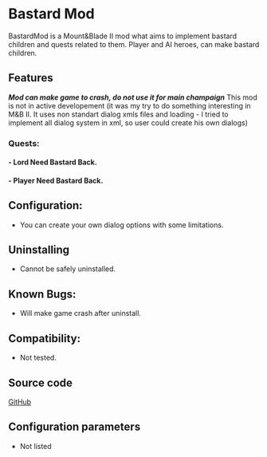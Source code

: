 # Bastard Mod
 BastardMod is a Mount&Blade II mod what aims to implement bastard children and quests related to them. 
 Player and AI heroes, can make bastard children.   
## Features
***Mod can make game to crash, do not use it for main champaign*** 
This mod is not in active developement (it was my try to do something interesting in M&B II.
It uses non standart dialog xmls files and loading - I tried to implement all dialog system in xml, so user could create his own dialogs)
### Quests: 
#### - Lord Need Bastard Back.
#### - Player Need Bastard Back.
## Configuration:
- You can create your own dialog options with some limitations.
## Uninstalling
- Cannot be safely uninstalled.
## Known Bugs:
- Will make game crash after uninstall.
## Compatibility:
- Not tested.

## Source code
[GitHub](https://github.com/arunasradv/BastardMod)

## Configuration parameters
 - Not listed